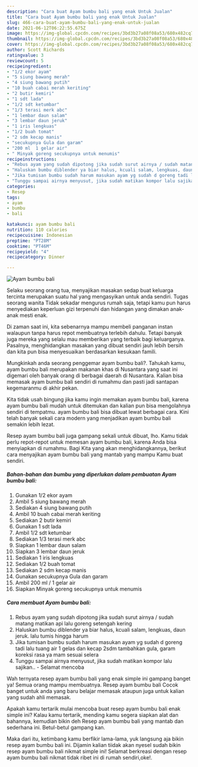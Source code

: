 ```yaml
---
description: "Cara buat Ayam bumbu bali yang enak Untuk Jualan"
title: "Cara buat Ayam bumbu bali yang enak Untuk Jualan"
slug: 466-cara-buat-ayam-bumbu-bali-yang-enak-untuk-jualan
date: 2021-06-12T06:22:55.675Z
image: https://img-global.cpcdn.com/recipes/3bd3b27a08f08a53/680x482cq70/ayam-bumbu-bali-foto-resep-utama.jpg
thumbnail: https://img-global.cpcdn.com/recipes/3bd3b27a08f08a53/680x482cq70/ayam-bumbu-bali-foto-resep-utama.jpg
cover: https://img-global.cpcdn.com/recipes/3bd3b27a08f08a53/680x482cq70/ayam-bumbu-bali-foto-resep-utama.jpg
author: Scott Richards
ratingvalue: 3
reviewcount: 5
recipeingredient:
- "1/2 ekor ayam"
- "5 siung bawang merah"
- "4 siung bawang putih"
- "10 buah cabai merah keriting"
- "2 butir kemiri"
- "1 sdt lada"
- "1/2 sdt ketumbar"
- "1/3 terasi merk abc"
- "1 lembar daun salam"
- "3 lembar daun jeruk"
- "1 iris lengkuas"
- "1/2 buah tomat"
- "2 sdm kecap manis"
- "secukupnya Gula dan garam"
- "200 ml  1 gelar air"
- " Minyak goreng secukupnya untuk menumis"
recipeinstructions:
- "Rebus ayam yang sudah dipotong jika sudah surut airnya / sudah matang matikan api lalu goreng setengah kering"
- "Haluskan bumbu diblender ya biar halus, kcuali salam, lengkuas, daun jeruk. lalu tumis hingga harum"
- "Jika tumisan bumbu sudah harum masukan ayam yg sudah d goreng tadi lalu tuang air 1 gelas dan kecap 2sdm tambahkan gula, garam koreksi rasa ya mam sesuai selera"
- "Tunggu sampai airnya menyusut, jika sudah matikan kompor lalu sajikan.. Selamat mencoba"
categories:
- Resep
tags:
- ayam
- bumbu
- bali

katakunci: ayam bumbu bali 
nutrition: 110 calories
recipecuisine: Indonesian
preptime: "PT28M"
cooktime: "PT46M"
recipeyield: "4"
recipecategory: Dinner

---
```



![Ayam bumbu bali](https://img-global.cpcdn.com/recipes/3bd3b27a08f08a53/680x482cq70/ayam-bumbu-bali-foto-resep-utama.jpg)

Selaku seorang orang tua, menyajikan masakan sedap buat keluarga tercinta merupakan suatu hal yang mengasyikan untuk anda sendiri. Tugas seorang  wanita Tidak sekadar mengurus rumah saja, tetapi kamu pun harus menyediakan keperluan gizi terpenuhi dan hidangan yang dimakan anak-anak mesti enak.

Di zaman  saat ini, kita sebenarnya mampu membeli panganan instan walaupun tanpa harus repot membuatnya terlebih dahulu. Tetapi banyak juga mereka yang selalu mau memberikan yang terbaik bagi keluarganya. Pasalnya, menghidangkan masakan yang dibuat sendiri jauh lebih bersih dan kita pun bisa menyesuaikan berdasarkan kesukaan famili. 



Mungkinkah anda seorang penggemar ayam bumbu bali?. Tahukah kamu, ayam bumbu bali merupakan makanan khas di Nusantara yang saat ini digemari oleh banyak orang di berbagai daerah di Nusantara. Kalian bisa memasak ayam bumbu bali sendiri di rumahmu dan pasti jadi santapan kegemaranmu di akhir pekan.

Kita tidak usah bingung jika kamu ingin memakan ayam bumbu bali, karena ayam bumbu bali mudah untuk ditemukan dan kalian pun bisa mengolahnya sendiri di tempatmu. ayam bumbu bali bisa dibuat lewat berbagai cara. Kini telah banyak sekali cara modern yang menjadikan ayam bumbu bali semakin lebih lezat.

Resep ayam bumbu bali juga gampang sekali untuk dibuat, lho. Kamu tidak perlu repot-repot untuk memesan ayam bumbu bali, karena Anda bisa menyiapkan di rumahmu. Bagi Kita yang akan menghidangkannya, berikut cara menyajikan ayam bumbu bali yang mantab yang mampu Kamu buat sendiri.

<!--inarticleads1-->

##### Bahan-bahan dan bumbu yang diperlukan dalam pembuatan Ayam bumbu bali:

1. Gunakan 1/2 ekor ayam
1. Ambil 5 siung bawang merah
1. Sediakan 4 siung bawang putih
1. Ambil 10 buah cabai merah keriting
1. Sediakan 2 butir kemiri
1. Gunakan 1 sdt lada
1. Ambil 1/2 sdt ketumbar
1. Sediakan 1/3 terasi merk abc
1. Siapkan 1 lembar daun salam
1. Siapkan 3 lembar daun jeruk
1. Sediakan 1 iris lengkuas
1. Sediakan 1/2 buah tomat
1. Sediakan 2 sdm kecap manis
1. Gunakan secukupnya Gula dan garam
1. Ambil 200 ml / 1 gelar air
1. Siapkan  Minyak goreng secukupnya untuk menumis




<!--inarticleads2-->

##### Cara membuat Ayam bumbu bali:

1. Rebus ayam yang sudah dipotong jika sudah surut airnya / sudah matang matikan api lalu goreng setengah kering
1. Haluskan bumbu diblender ya biar halus, kcuali salam, lengkuas, daun jeruk. lalu tumis hingga harum
1. Jika tumisan bumbu sudah harum masukan ayam yg sudah d goreng tadi lalu tuang air 1 gelas dan kecap 2sdm tambahkan gula, garam koreksi rasa ya mam sesuai selera
1. Tunggu sampai airnya menyusut, jika sudah matikan kompor lalu sajikan.. - Selamat mencoba




Wah ternyata resep ayam bumbu bali yang enak simple ini gampang banget ya! Semua orang mampu membuatnya. Resep ayam bumbu bali Cocok banget untuk anda yang baru belajar memasak ataupun juga untuk kalian yang sudah ahli memasak.

Apakah kamu tertarik mulai mencoba buat resep ayam bumbu bali enak simple ini? Kalau kamu tertarik, mending kamu segera siapkan alat dan bahannya, kemudian bikin deh Resep ayam bumbu bali yang mantab dan sederhana ini. Betul-betul gampang kan. 

Maka dari itu, ketimbang kamu berfikir lama-lama, yuk langsung aja bikin resep ayam bumbu bali ini. Dijamin kalian tiidak akan nyesel sudah bikin resep ayam bumbu bali nikmat simple ini! Selamat berkreasi dengan resep ayam bumbu bali nikmat tidak ribet ini di rumah sendiri,oke!.

